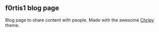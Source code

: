 ## f0rtis1 blog page

Blog page to share content with people. Made with the awesome [Chripy](https://github.com/cotes2020/jekyll-theme-chirpy) theme.
